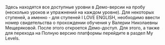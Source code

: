 Здесь находятся все доступные уровни в Демо-версии на пробу (несколько уроков и упражнений на каждом уровне). Для некоторых ступеней, а именно - для ступеней I LOVE ENGLISH, необходимо ввести номер свидетельства о прохождении обучения у Валерии Николаевны Мещеряковой. После этого откроется Демо-доступ. Для этого, а также для перехода на Полную версию платформы перейдите в раздел My Levels.
